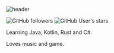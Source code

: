 ![header](https://capsule-render.vercel.app/api?type=waving&color=timeAuto&text=Lasm%20Gratel&fontAlign=30)

![GitHub followers](https://img.shields.io/github/followers/LasmGratel?style=social) ![GitHub User's stars](https://img.shields.io/github/stars/LasmGratel?style=social)

Learning Java, Kotlin, Rust and C#.

Loves music and game.
